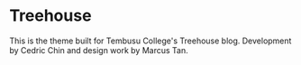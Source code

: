 # Treehouse

This is the theme built for Tembusu College's Treehouse blog. Development by
Cedric Chin and design work by Marcus Tan. 
